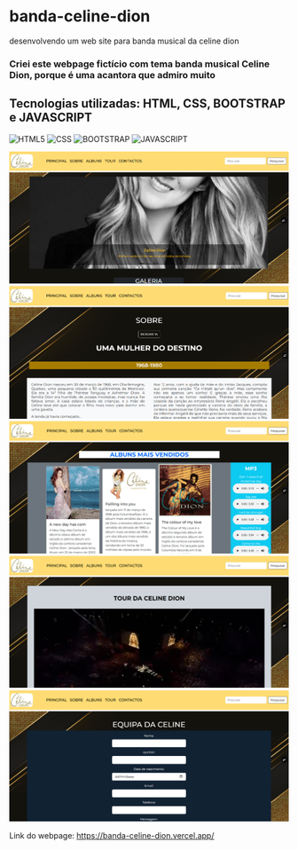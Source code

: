 # banda-celine-dion
desenvolvendo um web site para banda musical da celine dion

### Criei este webpage fictício com tema banda musical Celine Dion, porque é uma acantora que admiro muito

## Tecnologias utilizadas: HTML, CSS, BOOTSTRAP e JAVASCRIPT

![HTML5](https://img.shields.io/badge/html5-%23E34F26.svg?style=for-the-badge&logo=html5&logoColor=white)
![CSS](https://img.shields.io/badge/CSS-239120?&style=for-the-badge&logo=css3&logoColor=white)
![BOOTSTRAP](https://img.shields.io/badge/bootstrap-%238511FA.svg?style=for-the-badge&logo=bootstrap&logoColor=white)
![JAVASCRIPT](https://img.shields.io/badge/JavaScript-F7DF1E.svg?style=for-the-badge&logo=JavaScript&logoColor=black)


<div><img src="./assets/img/homepage.png"></div>
<div><img src="./assets/img/sobre.png"></div>
<div><img src="./assets/img/albuns.png"></div>
<div><img src="./assets/img/tour.png"></div>
<div><img src="./assets/img/contacto.png"></div>


Link do webpage: https://banda-celine-dion.vercel.app/




